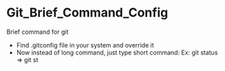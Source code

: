 # Git_Brief_Command_Config
Brief command for git
+ Find .gitconfig file in your system and override it 
+ Now instead of long command, just type short command:
Ex: git status => git st
